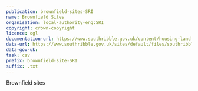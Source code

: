 ```yaml
---
publication: brownfield-sites-SRI
name: Brownfield Sites
organisation: local-authority-eng:SRI
copyright: crown-copyright
licence: ogl
documentation-url: https://www.southribble.gov.uk/content/housing-land-availability
data-url: https://www.southribble.gov.uk/sites/default/files/southribble_brownfieldregister_2017-09-29_rev1_0.csv
data-gov-uk: 
task: csv
prefix: brownfield-site-SRI
suffix: .txt
---
```


Brownfield sites

